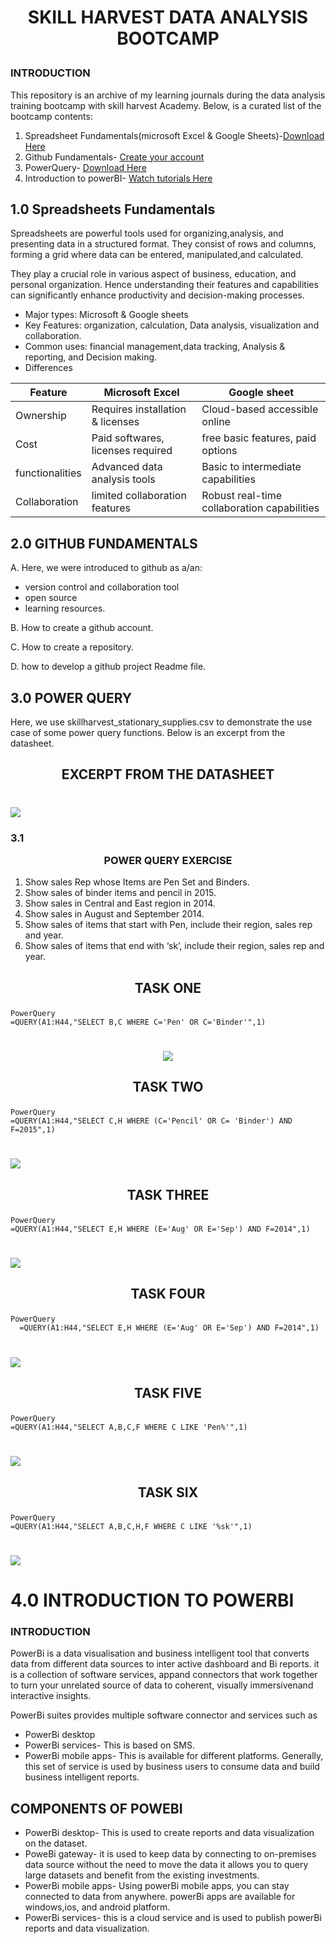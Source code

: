 #  <p align="center"/>SKILL HARVEST DATA ANALYSIS BOOTCAMP</p>


###  INTRODUCTION
This repository is an archive of my learning journals during the data analysis training bootcamp with skill harvest Academy. Below, is a curated list of the bootcamp contents:
1. Spreadsheet Fundamentals(microsoft Excel & Google Sheets)-[Download Here](https://www.microsoft.com/en-ng/)
2. Github Fundamentals- [Create your account](https://github.com/)
3. PowerQuery- [Download Here](https://www.microsoft.com/en-us/download/details.aspx?id=39379&CorrelationId=50f8dd04-db7e-4eb7-9096-e2bd03a44d13)
4. Introduction to powerBI- [Watch tutorials Here](https://www.youtube.com/watch?v=fnA-_iDV_LY&list=PLoyECfvEFOjaMKFbBSKSmnOpEcXqqRegW)

##  1.0  Spreadsheets Fundamentals

Spreadsheets are powerful tools used for organizing,analysis, and presenting data in a structured format. They consist of rows and columns, forming a grid where data can be entered, manipulated,and calculated.

They play a crucial role in various aspect of business, education, and personal organization. Hence understanding their features and capabilities can significantly enhance productivity and decision-making processes.

-   Major types: Microsoft & Google sheets
-   Key Features: organization, calculation, Data analysis, visualization and collaboration.
-   Common uses: financial management,data tracking, Analysis & reporting, and Decision making.
-   Differences

|Feature|Microsoft Excel|Google sheet|
|-|-|-|
|Ownership|Requires installation & licenses|Cloud-based accessible online|
|Cost|Paid softwares, licenses  required|free basic features, paid options|
|functionalities|Advanced data analysis tools|Basic to intermediate capabilities|
|Collaboration|limited collaboration features|Robust real-time collaboration capabilities|


##  2.0  GITHUB FUNDAMENTALS

A. Here, we were introduced to github as a/an:
-   version control and collaboration tool
-   open source
-   learning resources.

B.  How to create a github account.

C.  How to create a repository.

D.  how to develop a github project Readme file. 


##  3.0  POWER QUERY

Here, we use skillharvest_stationary_supplies.csv to demonstrate the use case of some power query functions. Below is an excerpt from the datasheet.

## <p align="center"/>EXCERPT FROM THE DATASHEET</p>

#  <div align="center">
   <img src="BELLO/Dataanalysis.PNG">
   </div>

###   3.1   <p align="center">POWER QUERY EXERCISE</p>
1.   Show sales Rep whose Items are Pen Set and Binders.
2.   Show sales of binder items and pencil in 2015.
3.   Show sales in Central and East region in 2014.
4.   Show sales in August and September 2014.
5.   Show sales of items that start with Pen, include their region, sales rep and year.
6.   Show sales of items that end with ‘sk’, include their region, sales rep and year.

##   <p align="center">TASK ONE</p>

```
PowerQuery
=QUERY(A1:H44,"SELECT B,C WHERE C='Pen' OR C='Binder'",1)
```
#  <div align="center"> <img src="BELLO/Dataanalysis1.PNG"> </div>

##   <p align="center">TASK TWO</p>

```
PowerQuery
=QUERY(A1:H44,"SELECT C,H WHERE (C='Pencil' OR C= 'Binder') AND F=2015",1)
```
#  <div align="center">
   <img src="BELLO/Dataanalysis2.2.png">
   </div>

##   <p align="center">TASK THREE</p>
   
```
PowerQuery
=QUERY(A1:H44,"SELECT E,H WHERE (E='Aug' OR E='Sep') AND F=2014",1)
```
#  <div align="center">
   <img src="BELLO/Dataanalysis3.3.png">
   </div>
   
##   <p align="center">TASK FOUR</p>
 
```
PowerQuery
  =QUERY(A1:H44,"SELECT E,H WHERE (E='Aug' OR E='Sep') AND F=2014",1) 
```
#  <div align="center">
   <img src="BELLO/Dataanalysis4.png">
   </div>
   
##   <p align="center">TASK FIVE</p>
 
```
PowerQuery
=QUERY(A1:H44,"SELECT A,B,C,F WHERE C LIKE 'Pen%'",1)
```
#  <div align="center">
   <img src="BELLO/Dataanalysis5.PNG">
   </div>

##   <p align="center">TASK SIX</p>
   
```
PowerQuery
=QUERY(A1:H44,"SELECT A,B,C,H,F WHERE C LIKE '%sk'",1)
```

#  <div align="center">
   <img src="BELLO/Dataanalysis6.PNG">
   </div>

#   4.0   INTRODUCTION TO POWERBI
###   INTRODUCTION
PowerBi is a data visualisation and business intelligent tool that converts data from different data sources to inter active dashboard and Bi reports. it is a collection of software services, appand connectors that work together to turn your unrelated source of data to coherent, visually immersivenand interactive insights.

PowerBi suites provides multiple software connector and services such as

- PowerBi desktop
- PowerBi services- This is based on SMS.
- PowerBi mobile apps- This is available for different platforms.
Generally, this set of service is used by business users to consume data and build business intelligent reports.

##   COMPONENTS OF POWEBI
-   PowerBi desktop- This is used to create reports and data visualization on the dataset.
-   PoweBi gateway- it is used to keep data by connecting to on-premises data source without the need to move the data it allows you to query large datasets and benefit from the existing investments.
-   PowerBi mobile apps- Using powerBi mobile apps, you can stay connected to data from anywhere. powerBi apps are available for windows,ios, and android platform.
-   PowerBi services- this is a cloud service and is used to publish powerBi reports and data visualization.



